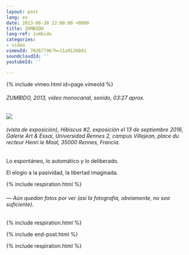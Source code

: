 ```yaml
---
layout: post
lang: es
date: 2013-06-30 22:00:00 +0000
title: ZUMBIDO
lang-ref: zumbido
categories:
- video
vimeoId: 70267796?h=11a9126041
soundcloudId: ''
youtubeId: ''

---
```

{% include vimeo.html id=page.vimeoId %}

###### _ZUMBIDO_, 2013, video monocanal, sonido, 03:27 aprox.

![](/mepierdoparaver/imgs/hibiscus2-1-up.jpg)

###### (vista de exposición), _Hibiscus #2_, exposición el 13 de septiembre 2016, Galerie Art & Essai, Universidad Rennes 2, campus Villejean, place du recteur Henri le Moal, 35000 Rennes, Francia.

Lo espontáneo, lo automático y lo deliberado.

El elogio a la pasividad, la libertad imaginada.

{% include respiration.html %}

###### — _Aún quedan fotos por ver (así la fotografía, obviamente, no sea suficiente)._

{% include respiration.html %}

{% include end-post.html %}

{% include respiration.html %}